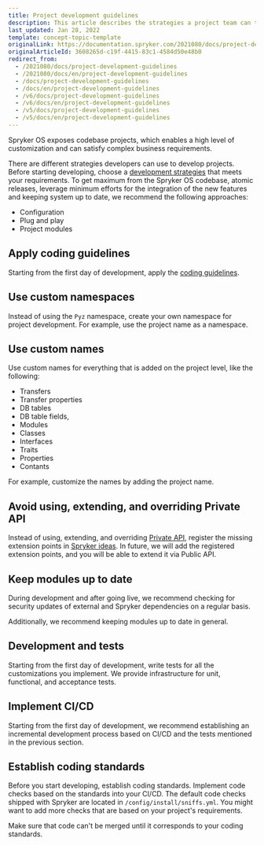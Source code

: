 ```yaml
---
title: Project development guidelines
description: This article describes the strategies a project team can take while building a Spryker-based project.
last_updated: Jan 28, 2022
template: concept-topic-template
originalLink: https://documentation.spryker.com/2021080/docs/project-development-guidelines
originalArticleId: 3608265d-c19f-4415-83c1-4584d50e48b0
redirect_from:
  - /2021080/docs/project-development-guidelines
  - /2021080/docs/en/project-development-guidelines
  - /docs/project-development-guidelines
  - /docs/en/project-development-guidelines
  - /v6/docs/project-development-guidelines
  - /v6/docs/en/project-development-guidelines
  - /v5/docs/project-development-guidelines
  - /v5/docs/en/project-development-guidelines
---
```


Spryker OS exposes codebase projects, which enables a high level of customization and can satisfy  complex business requirements.

There are different strategies developers can use to develop projects. Before starting developing, choose a [development strategies](/docs/scos/dev/back-end-development/extending-spryker/development-strategies/development-strategies.html) that meets your requirements. To get maximum from the Spryker OS codebase, atomic releases, leverage minimum efforts for the integration of the new features and keeping system up to date, we recommend the following approaches:
- Configuration
- Plug and play
- Project modules

## Apply coding guidelines

Starting from the first day of development, apply the [coding guidelines](/docs/scos/dev/guidelines/coding-guidelines/coding-guidelines.html).

## Use custom namespaces

Instead of using the `Pyz` namespace, create your own namespace for project development. For example, use the project name as a namespace.

## Use custom names

Use custom names for everything that is added on the project level, like the following:
- Transfers
- Transfer properties
- DB tables
- DB table fields,
- Modules
- Classes
- Interfaces
- Traits
- Properties
- Contants

For example, customize the names by adding the project name.

## Avoid using, extending, and overriding Private API

Instead of using, extending, and overriding [Private API](/docs/scos/dev/architecture/module-api/declaration-of-module-apis-public-and-private.html), register the missing extension points in [Spryker ideas](https://spryker.ideas.aha.io/). In future, we will add the registered extension points, and you will be able to extend it via Public API.


## Keep modules up to date

During development and after going live, we recommend checking for security updates of external and Spryker dependencies on a regular basis.

Additionally, we recommend keeping modules up to date in general.

## Development and tests

Starting from the first day of development, write tests for all the customizations you implement. We provide infrastructure for unit, functional, and acceptance tests.

## Implement CI/CD

Starting from the first day of development, we recommend establishing an incremental development process based on CI/CD and the tests mentioned in the previous section.


## Establish coding standards

Before you start developing, establish coding standards. Implement code checks based on the standards into your CI/CD. The default code checks shipped with Spryker are located in `/config/install/sniffs.yml`. You might want to add more checks that are based on your project's requirements.

Make sure that code can't be merged until it corresponds to your coding standards.



<!--More on test infrastructure <link>

How to write the very first project test <link>-->
